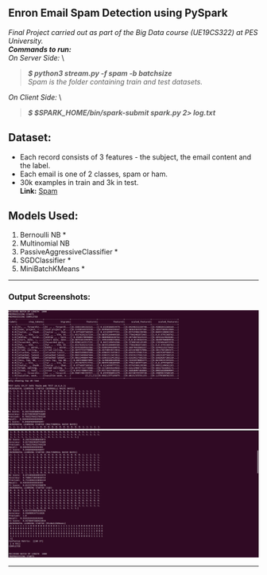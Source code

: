 ## Enron Email Spam Detection using PySpark
*Final Project carried out as part of the Big Data course (UE19CS322) at PES University.* \
***Commands to run:*** \
*On Server Side:* \
>***$ python3 stream.py -f spam -b batchsize*** \
*Spam is the folder containing train and test datasets.* 

*On Client Side:* \
>***$ $SPARK_HOME/bin/spark-submit spark.py 2> log.txt*** 
## Dataset:
- Each record consists of 3 features - the subject, the email content and the label. 
- Each email is one of 2 classes, spam or ham.
- 30k examples in train and 3k in test.
\
**Link:** [Spam](https://drive.google.com/drive/folders/1mMPa21_FInHVNOaG5irmve42Su6dI77K)

## Models Used:
1. Bernoulli NB *
2. Multinomial NB
3. PassiveAggressiveClassifier *
4. SGDClassifier *
5. MiniBatchKMeans *
-----
### Output Screenshots:
![***Output Screenshot 1***](ss1.png)
![***Output Screenshot 2***](ss2.png)

-----
